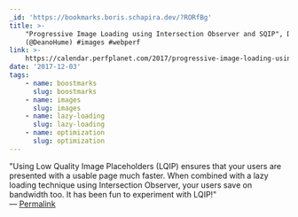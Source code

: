 ```yaml
---
_id: 'https://bookmarks.boris.schapira.dev/?RORfBg'
title: >-
    "Progressive Image Loading using Intersection Observer and SQIP", Dean Hume
    (@DeanoHume) #images #webperf
link: >-
    https://calendar.perfplanet.com/2017/progressive-image-loading-using-intersection-observer-and-sqip/
date: '2017-12-03'
tags:
    - name: boostmarks
      slug: boostmarks
    - name: images
      slug: images
    - name: lazy-loading
      slug: lazy-loading
    - name: optimization
      slug: optimization
---
```


&quot;Using Low Quality Image Placeholders (LQIP) ensures that your users are
presented with a usable page much faster. When combined with a lazy loading
technique using Intersection Observer, your users save on bandwidth too. It has
been fun to experiment with LQIP!&quot; <br>&#8212;
<a href="https://bookmarks.boris.schapira.dev/?RORfBg" title="Permalink">Permalink</a>
